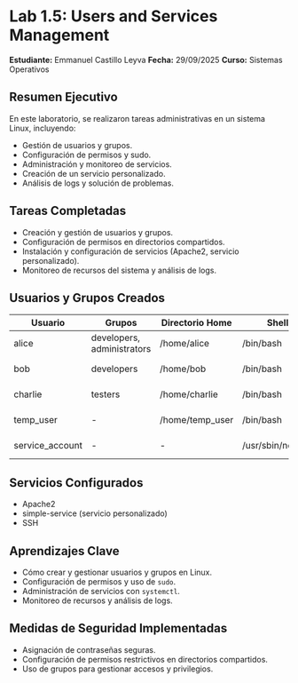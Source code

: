 # Lab 1.5: Users and Services Management

**Estudiante:** Emmanuel Castillo Leyva
**Fecha:** 29/09/2025
**Curso:** Sistemas Operativos

## Resumen Ejecutivo
En este laboratorio, se realizaron tareas administrativas en un sistema Linux, incluyendo:
- Gestión de usuarios y grupos.
- Configuración de permisos y sudo.
- Administración y monitoreo de servicios.
- Creación de un servicio personalizado.
- Análisis de logs y solución de problemas.

## Tareas Completadas
- Creación y gestión de usuarios y grupos.
- Configuración de permisos en directorios compartidos.
- Instalación y configuración de servicios (Apache2, servicio personalizado).
- Monitoreo de recursos del sistema y análisis de logs.

## Usuarios y Grupos Creados
| Usuario         | Grupos               | Directorio Home | Shell          | Propósito               |
|-----------------|----------------------|-----------------|----------------|-------------------------|
| alice           | developers, administrators | /home/alice     | /bin/bash      | Desarrollador principal |
| bob             | developers           | /home/bob       | /bin/bash      | Desarrollador junior    |
| charlie         | testers              | /home/charlie   | /bin/bash      | Probador de QA          |
| temp_user       | -                    | /home/temp_user | /bin/bash      | Usuario temporal        |
| service_account | -                    | -               | /usr/sbin/nologin | Cuenta de sistema    |

## Servicios Configurados
- Apache2
- simple-service (servicio personalizado)
- SSH

## Aprendizajes Clave
- Cómo crear y gestionar usuarios y grupos en Linux.
- Configuración de permisos y uso de `sudo`.
- Administración de servicios con `systemctl`.
- Monitoreo de recursos y análisis de logs.

## Medidas de Seguridad Implementadas
- Asignación de contraseñas seguras.
- Configuración de permisos restrictivos en directorios compartidos.
- Uso de grupos para gestionar accesos y privilegios.
